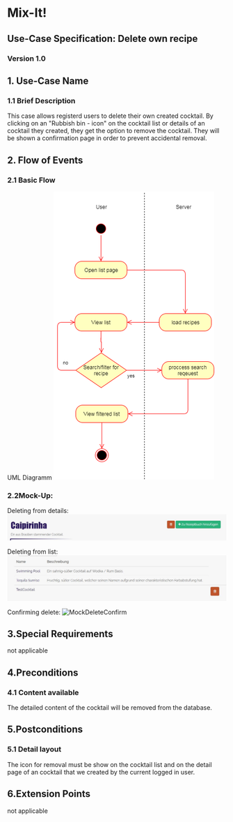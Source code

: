 # Mix-It!

## Use-Case Specification: Delete own recipe

### Version 1.0

## 1. Use-Case Name
### 1.1 Brief Description
This case allows registerd users to delete their own created cocktail. By clicking on an "Rubbish bin - icon" on the cocktail list or details of an cocktail they created, they get the option to remove the cocktail.
They will be shown a confirmation page in order to prevent accidental removal.
## 2. Flow of Events
### 2.1 Basic Flow
UML Diagramm
![UML][]

### 2.2Mock-Up:
Deleting from details:
![MockDeleteDetail][]

Deleting from list:
![MockDeleteList][]

Confirming delete:
![MockDeleteConfirm][]

## 3.Special Requirements
not applicable

## 4.Preconditions
### 4.1 Content available
The detailed content of the cocktail will be removed from the database.

## 5.Postconditions
### 5.1 Detail layout
The icon for removal must be show on the cocktail list and on the detail page of an cocktail that we created by the current logged in user.

## 6.Extension Points
not applicable
  
<!-- picture links -->
[UML]: https://github.com/Mit-It/Documentation/blob/master/Use%20Cases/view-list.png "UML Diagram"
[MockDeleteDetail]: https://github.com/Mit-It/Documentation/blob/master/Wireframes/delete_detail.JPG "Mock-Up"
[MockDeleteList]: https://github.com/Mit-It/Documentation/blob/master/Wireframes/delete_own_list.JPG "Mock-Up"
[MockDeleteConfirm]: https://github.com/Mit-It/Documentation/blob/master/Wireframes/delte_confirm.JPG "Mock-Up"
